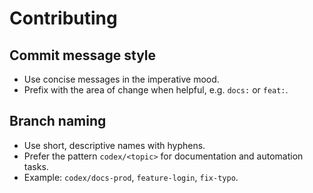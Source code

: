 # Contributing

## Commit message style
- Use concise messages in the imperative mood.
- Prefix with the area of change when helpful, e.g. `docs:` or `feat:`.

## Branch naming
- Use short, descriptive names with hyphens.
- Prefer the pattern `codex/<topic>` for documentation and automation tasks.
- Example: `codex/docs-prod`, `feature-login`, `fix-typo`.
